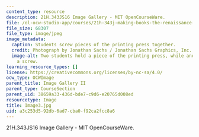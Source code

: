 ```yaml
---
content_type: resource
description: 21H.343JS16 Image Gallery - MIT OpenCourseWare.
file: /ol-ocw-studio-app/courses/21h-343j-making-books-the-renaissance-and-today-spring-2016/a3c253d592db6ad7cba0f92ca2fcc8a6_Image3.jpg
file_size: 68307
file_type: image/jpeg
image_metadata:
  caption: Students screw pieces of the printing press together.
  credit: Photograph by Jonathan Sachs / Jonathan Sachs Graphics, Inc.
  image-alt: Two students hold a piece of the printing press, while another applies
    a screw.
learning_resource_types: []
license: https://creativecommons.org/licenses/by-nc-sa/4.0/
ocw_type: OCWImage
parent_title: Image Gallery II
parent_type: CourseSection
parent_uid: 38659a33-436d-bde7-c9d6-e20765d008ed
resourcetype: Image
title: Image3.jpg
uid: a3c253d5-92db-6ad7-cba0-f92ca2fcc8a6
---
```

21H.343JS16 Image Gallery - MIT OpenCourseWare.